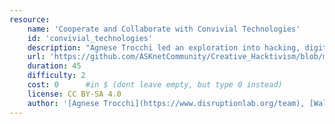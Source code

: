```yaml
---
resource:
    name: 'Cooperate and Collaborate with Convivial Technologies'
    id: 'convivial_technologies'
    description: "Agnese Trocchi led an exploration into hacking, digital design, and the concepts of affordance and nudging."
    url: 'https://github.com/ASKnetCommunity/Creative_Hacktivism/blob/main/cooperate_collaborate_technologies.md#cooperate-and-collaborate-with-convivial-technologies'
    duration: 45
    difficulty: 2
    cost: 0      #in $ (dont leave empty, but type 0 instead)
    license: CC BY-SA 4.0
    author: '[Agnese Trocchi](https://www.disruptionlab.org/team), [Walthierer](https://github.com/walthierer)'
---
```

